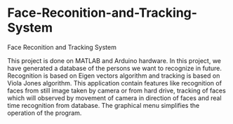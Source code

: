 # Face-Reconition-and-Tracking-System
Face Reconition and Tracking System

This project is done on MATLAB and Arduino hardware.
In this project, we have generated a database of the persons we want to recognize in future. Recognition is based on Eigen vectors algorithm and tracking is based on Viola Jones algorithm.
This application contain features like recognition of faces from still image taken by camera or from hard drive, tracking of faces which will observed by movement of camera in direction of faces and real time recognition from database. 
The graphical menu simplifies the operation of the program.
